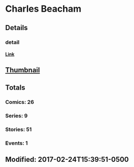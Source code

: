 # Charles  Beacham 
## Details
### detail
#### [Link](http://marvel.com/comics/creators/13000/charles_beacham?utm_campaign=apiRef&utm_source=225578a89fc76f3d20fbffda5d17a88d)
## [Thumbnail](http://i.annihil.us/u/prod/marvel/i/mg/b/40/image_not_available.jpg)
## Totals
### Comics: 26
### Series: 9
### Stories: 51
### Events: 1
## Modified: 2017-02-24T15:39:51-0500